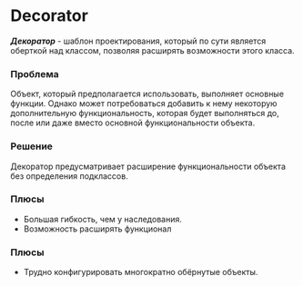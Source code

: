 
# Decorator

***Декоратор*** - шаблон проектирования, который по сути является оберткой над классом, позволяя расширять возможности этого класса.

### Проблема

Объект, который предполагается использовать, выполняет основные функции. Однако может потребоваться добавить к нему некоторую дополнительную функциональность, которая будет выполняться до, после или даже вместо основной функциональности объекта.

### Решение

Декоратор предусматривает расширение функциональности объекта без определения подклассов.

### Плюсы

- Большая гибкость, чем у наследования.
- Возможность расширять функционал

### Плюсы

- Трудно конфигурировать многократно обёрнутые объекты.